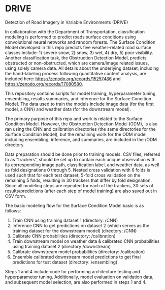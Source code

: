 # DRIVE
Detection of Road Imagery in Variable Environments (DRIVE)

In collaboration with the Department of Transportation, classification modeling is performed to predict roads surface conditions using convolutional neural networks and random forests. The Surface Condition Model developed in this repo predicts five weather-related road surface classes include: 1) severe snow, 2) snow, 3) wet, 4) dry, 5) poor visibility. Another classification task, the Obstruction Detection Model, predicts obstructed or non-obstructed, which are camera/image related issues, using solely camera data. All details about the underlying dataset, including the hand-labeling process following quantitative content analysis, are included here: https://zenodo.org/records/15257486 and https://zenodo.org/records/17080580.

This repository contains scripts for model training, hyperparameter tuning, ensembling, results summaries, and inference for the Surface Condition Model. The data used to train the models include image data (for the first model, a CNN) and weather data (for the downstream model). 

The primary purpose of this repo and work is related to the Surface Condition Model. However, the Obstruction Detection Model (ODM), is also ran using the CNN and calibration directories (the same directories for the Surface Condition Model), but the remaining work for the ODM model, including ensembling, inference, and summaries, are included in the /ODM directory. 

Data preparation should be done prior to training models. CSV files, referred to as "trackers", should be set up to contain each unique observation with its corresponding image path, classification label, and weather data, as well as fold designations 0 through 5. Nested cross validation with 6 folds is used such that for each test dataset, 5-fold cross validation on the remaining 5 folds, resulting in 30 trackers that differ by fold designation. Since all modeling steps are repeated for each of the trackers, 30 sets of results/predictions (after each step of model training) are also saved out in CSV form. 

The basic modeling flow for the Surface Condition Model basic is as follows:
1. Train CNN using training dataset 1 (directory: /CNN)
2. Inference CNN to get predictions on dataset 2 (which serves as the training dataset for the downstream model) (directory: /CNN)
3. Calibrate CNN probabilities (directory: /calibration)
4. Train downstream model on weather data & calibrated CNN probabilities using training dataset 2 (directory /downstream)
5. Calibrate downstream model probabilities (directory: /calibration)
6. Ensemble calibrated downstream model predictions to get final predictions for test dataset (directory: /ensembling)

Steps 1 and 4 include code for performing architecture testing and hyperparameter tuning. Additionally, model evaluation on validation data, and subsequent model selection, are also performed in steps 1 and 4. 

<!-- I think it is COMPLETELY fair to keep all my data preprocessing code to myself -- bc anyone else's data will be different. Our data is internal. At the very least, prioritize getting the modeling stuff working first and then come back to the data (since Kara/others may want it down the road) -->

<!-- Data is preprocessed and split into two training datasets, validation, and testing datasplits using nested cross validation, with 6 test datasets, and 5-fold cross validation within each.

Using CNNs, a set of baseline models using combinations of 6 architectures, transfer learning, and augmentation are used to identify top performing model choice combinations. Of the top performers, hyperparameter tuning is done by randomly selecting L2 weights and dropout rates to adjust the amount of regularization.

Incorporating weather data is done using two different methods. Originally, Method 1 was used. Method 2 was developed based on changing end-use needs and a clearner inference pipeline for dashboard/UI dev.
- Method 1: HRRR weather forecast model data is used to train a random forest to predict road surface conditions using the gridded forecast data -- see: weather_data/rf_hrrr.py. Further, a merged model (weather_data/weather_merged_algorithm.ipynb) is created by using an algorithm to select a final prediction, considering both the CNN predicted probabilities (image model) with the random forest predicted probabilities (HRRR forecast data).
- Method 2: In /src/ files with hrrr in the file name (config_hrrr.py, hrrr_colocate.py, hrrr_and_img_preds.py). Use the predictions from CNN (already trained, evaluated, and predictions saved out). Colocate images with HRRR grid point and read in data. Train a model on image CNN predictions and HRRR variables.


The ultimate goal is to predict road surface conditions on a wide variety of publicly available camera images, to be done in real-time. The random forest can be used to predict road surface conditions in the future using forecast data alone. -->
